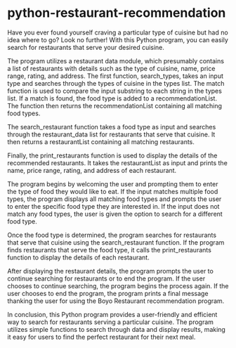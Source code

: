# python-restaurant-recommendation

Have you ever found yourself craving a particular type of cuisine but had no idea where to go? Look no further! With this Python program, you can easily search for restaurants that serve your desired cuisine.

The program utilizes a restaurant data module, which presumably contains a list of restaurants with details such as the type of cuisine, name, price range, rating, and address. The first function, search_types, takes an input type and searches through the types of cuisine in the types list. The match function is used to compare the input substring to each string in the types list. If a match is found, the food type is added to a recommendationList. The function then returns the recommendationList containing all matching food types.

The search_restaurant function takes a food type as input and searches through the restaurant_data list for restaurants that serve that cuisine. It then returns a restaurantList containing all matching restaurants.

Finally, the print_restaurants function is used to display the details of the recommended restaurants. It takes the restaurantList as input and prints the name, price range, rating, and address of each restaurant.

The program begins by welcoming the user and prompting them to enter the type of food they would like to eat. If the input matches multiple food types, the program displays all matching food types and prompts the user to enter the specific food type they are interested in. If the input does not match any food types, the user is given the option to search for a different food type.

Once the food type is determined, the program searches for restaurants that serve that cuisine using the search_restaurant function. If the program finds restaurants that serve the food type, it calls the print_restaurants function to display the details of each restaurant.

After displaying the restaurant details, the program prompts the user to continue searching for restaurants or to end the program. If the user chooses to continue searching, the program begins the process again. If the user chooses to end the program, the program prints a final message thanking the user for using the Boyo Restaurant recommendation program.

In conclusion, this Python program provides a user-friendly and efficient way to search for restaurants serving a particular cuisine. The program utilizes simple functions to search through data and display results, making it easy for users to find the perfect restaurant for their next meal.

